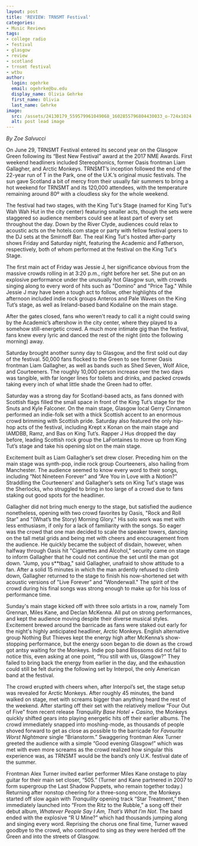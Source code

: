 ```yaml
---
layout: post
title: 'REVIEW: TRNSMT Festival'
categories:
- Music Reviews
tags:
- college radio
- festival
- glasgow
- review
- scotland
- trnsmt festival
- wtbu
author:
  login: ogehrke
  email: ogehrke@bu.edu
  display_name: Olivia Gehrke
  first_name: Olivia
  last_name: Gehrke
image:
  src: /assets/24130179_559579961049068_1602855796804430033_o-724x1024.jpg
  alt: post lead image
---
```


_By Zoe Salvucci_

On June 29, TRNSMT Festival entered its second year on the Glasgow Green following its “Best New Festival” award at the 2017 NME Awards. First weekend headliners included Stereophonics, former Oasis frontman Liam Gallagher, and Arctic Monkeys. TRNSMT’s inception followed the end of the 22-year run of T in the Park, one of the U.K.’s original music festivals. The sun gave Scotland a bit of mercy from their usually fair summers to bring a hot weekend for TRNSMT and its 120,000 attendees, with the temperature remaining around 80º with a cloudless sky for the whole weekend.

The festival had two stages, with the King Tut's Stage (named for King Tut's Wah Wah Hut in the city center) featuring smaller acts, though the sets were staggered so audience members could see at least part of every set throughout the day. Down by the River Clyde, audiences could relax to acoustic acts on the hotels.com stage or party with fellow festival goers to the DJ sets at the Smirnoff Bar. The real King Tut's hosted after-party shows Friday and Saturday night, featuring the Academic and Fatherson, respectively, both of whom performed at the festival on the King Tut's Stage.

The first main act of Friday was Jessie J, her significance obvious from the massive crowds rolling in at 3:20 p.m., right before her set. She put on an explosive performance under the unusually hot Glasgow sun, with crowds singing along to every word of hits such as "Domino" and "Price Tag." While Jessie J may have been a tough act to follow, other highlights of the afternoon included indie rock groups Anteros and Pale Waves on the King Tut’s stage, as well as Ireland-based band Kodaline on the main stage.

After the gates closed, fans who weren't ready to call it a night could swing by the Academic’s aftershow in the city center, where they played to a somehow still-energetic crowd. A much more intimate gig than the festival, fans knew every lyric and danced the rest of the night (into the following morning) away.

Saturday brought another sunny day to Glasgow, and the first sold out day of the festival. 50,000 fans flocked to the Green to see former Oasis frontman Liam Gallagher, as well as bands such as Shed Seven, Wolf Alice, and Courteeners. The roughly 10,000 person increase over the two days was tangible, with far longer lines for toilets and drinks, and packed crowds taking every inch of what little shade the Green had to offer.

Saturday was a strong day for Scotland-based acts, as fans donned with Scottish flags filled the small space in front of the King Tut’s stage for the Snuts and Kyle Falconer. On the main stage, Glasgow local Gerry Cinnamon performed an indie-folk set with a thick Scottish accent to an enormous crowd brimming with Scottish pride. Saturday also featured the only hip-hop acts of the festival, including Krept x Konan on the main stage and IAMDBB, Ramz, and Bas on King Tut’s. Rapper J Hus dropped the day before, leading Scottish rock group the LaFontaines to move up from King Tut’s stage and take his opening slot on the main stage.

Excitement built as Liam Gallagher’s set drew closer. Preceding him on the main stage was synth-pop, indie rock group Courteeners, also hailing from Manchester. The audience seemed to know every word to their songs, including “Not Nineteen Forever” and “Are You in Love with a Notion?” Straddling the Courteeners’ and Gallagher’s sets on King Tut's stage was the Sherlocks, who struggled to bring in too large of a crowd due to fans staking out good spots for the headliner.

Gallagher did not bring much energy to the stage, but satisfied the audience nonetheless, opening with two crowd favorites by Oasis, "Rock and Roll Star" and "(What’s the Story) Morning Glory." His solo work was met with less enthusiasm, if only for a lack of familiarity with the songs. So eager was the crowd that one man decided to scale the speaker towers, dancing on the tall metal grids and being met with cheers and encouragement from the audience. He quickly became the subject of disdain, however, when halfway through Oasis hit "Cigarettes and Alcohol," security came on stage to inform Gallagher that he could not continue the set until the man got down. "Jump, you s\*\*tbag," said Gallagher, unafraid to show attitude to a fan. After a solid 15 minutes in which the man ardently refused to climb down, Gallagher returned to the stage to finish his now-shortened set with acoustic versions of "Live Forever” and "Wonderwall." The spirit of the crowd during his final songs was strong enough to make up for his loss of performance time.

Sunday's main stage kicked off with three solo artists in a row, namely Tom Grennan, Miles Kane, and Declan McKenna. All put on strong performances, and kept the audience moving despite their diverse musical styles. Excitement brewed around the barricade as fans were staked out early for the night's highly anticipated headliner, Arctic Monkeys. English alternative group Nothing But Thieves kept the energy high after McKenna’s show-stopping performance, but the energy soon began to die down as the crowd got antsy waiting for the Monkeys. Indie pop band Blossoms did not fail to notice this, even asking at one point, “You still with us, Glasgow?” They failed to bring back the energy from earlier in the day, and the exhaustion could still be felt during the following set by Interpol, the only American band at the festival.

The crowd erupted with cheers when, after Interpol’s set, the stage setup was revealed for Arctic Monkeys. After roughly 45 minutes, the band walked on stage, met with screams bigger than anything heard the rest of the weekend. After starting off their set with the relatively mellow “Four Out of Five” from recent release _Tranquility Base Hotel + Casino_, the Monkeys quickly shifted gears into playing energetic hits off their earlier albums. The crowd immediately snapped into moshing-mode, as thousands of people shoved forward to get as close as possible to the barricade for _Favourite Worst Nightmare_ single “Brianstorm.” Swaggering frontman Alex Turner greeted the audience with a simple “Good evening Glasgow!” which was met with even more screams as the crowd realized how singular this experience was, as TRNSMT would be the band’s only U.K. festival date of the summer.

Frontman Alex Turner invited earlier performer Miles Kane onstage to play guitar for their main set closer, “505.” (Turner and Kane partnered in 2007 to form supergroup the Last Shadow Puppets, who remain together today.) Returning after nonstop cheering for a three-song encore, the Monkeys started off slow again with _Tranquility_ opening track “Star Treatment,” then immediately launched into “From the Ritz to the Rubble,” a song off their debut album, _Whatever People Say I Am, That’s What I’m Not_. The band ended with the explosive “R U Mine?” which had thousands jumping along and singing every word. Reprising the chorus one final time, Turner waved goodbye to the crowd, who continued to sing as they were herded off the Green and into the streets of Glasgow.
